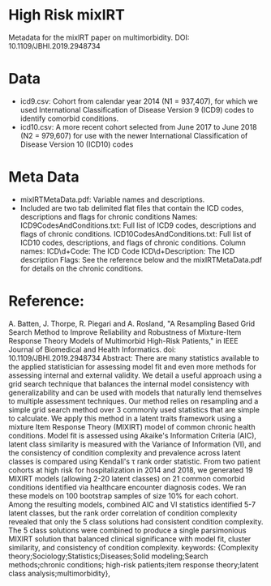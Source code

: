 # High Risk mixIRT
Metadata for the mixIRT paper on multimorbidity.
DOI: 10.1109/JBHI.2019.2948734

# Data
- icd9.csv:  Cohort from calendar year 2014 (N1 = 937,407), for which we used International Classification of Disease Version 9 (ICD9) codes to identify comorbid conditions.
- icd10.csv: A more recent cohort selected from June 2017 to June 2018  (N2 = 979,607) for use with the newer International Classification of Disease Version 10 (ICD10) codes
# Meta Data
- mixIRTMetaData.pdf: Variable names and descriptions.
- Included are two tab delimited flat files that contain the ICD codes, descriptions and flags for chronic conditions
	Names:
		ICD9CodesAndConditions.txt: Full list of ICD9 codes, descriptions and flags of chronic conditions.
		ICD10CodesAndConditions.txt: Full list of ICD10 codes, descriptions, and flags of chronic conditions.
	Column names:
		ICD\\d+Code: The ICD Code
		ICD\\d+Description: The ICD description
		Flags: See the reference below and the mixIRTMetaData.pdf for details on the chronic conditions.

# Reference:
A. Batten, J. Thorpe, R. Piegari and A. Rosland, "A Resampling Based Grid Search Method to Improve Reliability
and Robustness of Mixture-Item Response Theory Models of Multimorbid High-Risk Patients," in IEEE Journal of
Biomedical and Health Informatics.
doi: 10.1109/JBHI.2019.2948734
Abstract: There are many statistics available to the applied statistician for assessing model fit and even more
methods for assessing internal and external validity. We detail a useful approach using a grid search technique
that balances the internal model consistency with generalizability and can be used with models that naturally
lend themselves to multiple assessment techniques. Our method relies on resampling and a simple grid search
method over 3 commonly used statistics that are simple to calculate. We apply this method in a latent traits
framework using a mixture Item Response Theory (MIXIRT) model of common chronic health conditions. Model fit
is assessed using Akaike's Information Criteria (AIC), latent class similarity is measured with the Variance
of Information (VI), and the consistency of condition complexity and prevalence across latent classes is
compared using Kendall's τ rank order statistic. From two patient cohorts at high risk for hospitalization
in 2014 and 2018, we generated 19 MIXIRT models (allowing 2-20 latent classes) on 21 common comorbid
conditions identified via healthcare encounter diagnosis codes. We ran these models on 100 bootstrap
samples of size 10% for each cohort. Among the resulting models, combined AIC and VI statistics identified
5-7 latent classes, but the rank order correlation of condition complexity revealed that only the 5 class
solutions had consistent condition complexity. The 5 class solutions were combined to produce a single
parsimonious MIXIRT solution that balanced clinical significance with model fit, cluster similarity, and
consistency of condition complexity.
keywords: {Complexity theory;Sociology;Statistics;Diseases;Solid modeling;Search methods;chronic conditions;
high-risk patients;item response theory;latent class analysis;multimorbidity},
